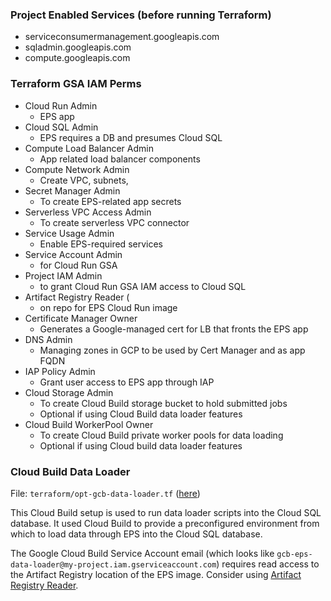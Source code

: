 ### Project Enabled Services (before running Terraform)
* serviceconsumermanagement.googleapis.com
* sqladmin.googleapis.com 
* compute.googleapis.com

### Terraform GSA IAM Perms
* Cloud Run Admin
  * EPS app
* Cloud SQL Admin
  * EPS requires a DB and presumes Cloud SQL
* Compute Load Balancer Admin
  * App related load balancer components
* Compute Network Admin
  * Create VPC, subnets, 
* Secret Manager Admin
  * To create EPS-related app secrets  
* Serverless VPC Access Admin
  * To create serverless VPC connector
* Service Usage Admin
  * Enable EPS-required services
* Service Account Admin 
  * for Cloud Run GSA
* Project IAM Admin
  * to grant Cloud Run GSA IAM access to Cloud SQL 
* Artifact Registry Reader (
  * on repo for EPS Cloud Run image
* Certificate Manager Owner 
  * Generates a Google-managed cert for LB that fronts the EPS app
* DNS Admin 
  * Managing zones in GCP to be used by Cert Manager and as app FQDN
* IAP Policy Admin
  * Grant user access to EPS app through IAP
* Cloud Storage Admin
  * To create Cloud Build storage bucket to hold submitted jobs
  * Optional if using Cloud Build data loader features
* Cloud Build WorkerPool Owner
  * To create Cloud Build private worker pools for data loading
  * Optional if using Cloud build data loader features

### Cloud Build Data Loader

File: `terraform/opt-gcb-data-loader.tf` ([here](./opt-gcb-data-loader.tf))

This Cloud Build setup is used to run data loader scripts into the Cloud SQL database.  It used Cloud Build to provide 
a preconfigured environment from which to load data through EPS into the Cloud SQL database.  

The Google Cloud Build Service Account email (which looks like `gcb-eps-data-loader@my-project.iam.gserviceaccount.com`) requires
read access to the Artifact Registry location of the EPS image.  Consider using [Artifact Registry Reader](https://cloud.google.com/artifact-registry/docs/access-control#roles).